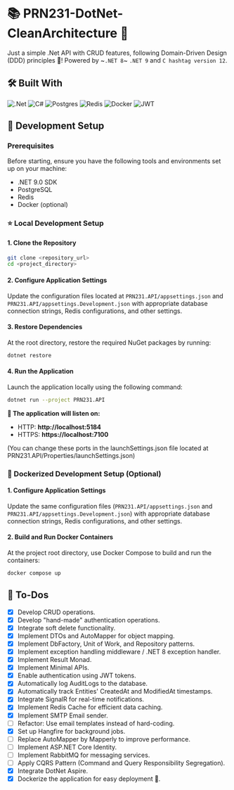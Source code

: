 # 📚 PRN231-DotNet-CleanArchitecture 🚀
Just a simple .Net API with CRUD features, following Domain-Driven Design (DDD) principles 🥲! Powered by ~`.NET 8`~ `.NET 9` and `C hashtag version 12`.
## 🛠️ Built With
![.Net](https://img.shields.io/badge/.NET-5C2D91?style=for-the-badge&logo=.net&logoColor=white)
![C#](https://img.shields.io/badge/c%23-%23239120.svg?style=for-the-badge&logo=csharp&logoColor=white)
![Postgres](https://img.shields.io/badge/postgres-%23316192.svg?style=for-the-badge&logo=postgresql&logoColor=white)
![Redis](https://img.shields.io/badge/redis-%23DD0031.svg?style=for-the-badge&logo=redis&logoColor=white)
![Docker](https://img.shields.io/badge/docker-%230db7ed.svg?style=for-the-badge&logo=docker&logoColor=white)
![JWT](https://img.shields.io/badge/JWT-black?style=for-the-badge&logo=JSON%20web%20tokens)
## 🚧 Development Setup
### Prerequisites
Before starting, ensure you have the following tools and environments set up on your machine:
- .NET 9.0 SDK
- PostgreSQL
- Redis
- Docker (optional)
### ⭐ Local Development Setup
#### 1. Clone the Repository
```bash
git clone <repository_url>
cd <project_directory>
```
#### 2. Configure Application Settings
Update the configuration files located at `PRN231.API/appsettings.json` and `PRN231.API/appsettings.Development.json` with appropriate database connection strings, Redis configurations, and other settings.
#### 3. Restore Dependencies
At the root directory, restore the required NuGet packages by running:
```bash
dotnet restore
```
#### 4. Run the Application
Launch the application locally using the following command:
```bash
dotnet run --project PRN231.API
```

__🚀 The application will listen on:__
- HTTP: **http://localhost:5184**
- HTTPS: **https://localhost:7100**

(You can change these ports in the launchSettings.json file located at PRN231.API/Properties/launchSettings.json)
### 🐳 Dockerized Development Setup (Optional)
#### 1. Configure Application Settings
Update the same configuration files (`PRN231.API/appsettings.json` and `PRN231.API/appsettings.Development.json`) with appropriate database connection strings, Redis configurations, and other settings.
#### 2. Build and Run Docker Containers
At the project root directory, use Docker Compose to build and run the containers:
```bash
docker compose up
```
## 🎯 To-Dos
- [x] Develop CRUD operations.
- [x] Develop "hand-made" authentication operations.
- [x] Integrate soft delete functionality.
- [x] Implement DTOs and AutoMapper for object mapping.
- [x] Implement DbFactory, Unit of Work, and Repository patterns.
- [x] Implement exception handling middleware / .NET 8 exception handler.
- [x] Implement Result Monad.
- [x] Implement Minimal APIs.
- [x] Enable authentication using JWT tokens.
- [x] Automatically log AuditLogs to the database.
- [x] Automatically track Entities' CreatedAt and ModifiedAt timestamps.
- [x] Integrate SignalR for real-time notifications.
- [x] Implement Redis Cache for efficient data caching.
- [x] Implement SMTP Email sender.
- [ ] Refactor: Use email templates instead of hard-coding.
- [x] Set up Hangfire for background jobs.
- [ ] Replace AutoMapper by Mapperly to improve performance.
- [ ] Implement ASP.NET Core Identity.
- [ ] Implement RabbitMQ for messaging services.
- [ ] Apply CQRS Pattern (Command and Query Responsibility Segregation).
- [x] Integrate DotNet Aspire.
- [x] Dockerize the application for easy deployment 🐳.
